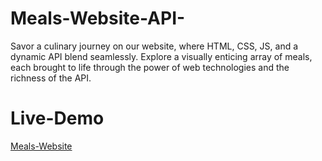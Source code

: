 # Meals-Website-API-
Savor a culinary journey on our website, where HTML, CSS, JS, and a dynamic API blend seamlessly. Explore a visually enticing array of meals, each brought to life through the power of web technologies and the richness of the API.
# Live-Demo
[Meals-Website](https://menna-elsallamy.github.io/Meals-Website-API-/)
